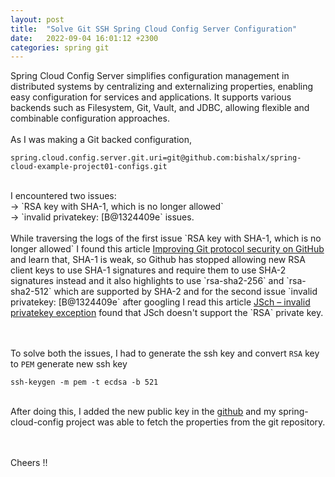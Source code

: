 ```yaml
---
layout: post
title:  "Solve Git SSH Spring Cloud Config Server Configuration"
date:   2022-09-04 16:01:12 +2300
categories: spring git
---
```


Spring Cloud Config Server simplifies configuration management in distributed systems by centralizing and externalizing properties, enabling easy configuration for services and applications. It supports various backends such as Filesystem, Git, Vault, and JDBC, allowing flexible and combinable configuration approaches.
<br><br>
As I was making a Git backed configuration, 

 ```properties
spring.cloud.config.server.git.uri=git@github.com:bishalx/spring-cloud-example-project01-configs.git
```
<br>
I encountered two issues:<br>
 -> `RSA key with SHA-1, which is no longer allowed` <br>
 -> `invalid privatekey: [B@1324409e` issues. <br>
<br>
While traversing the logs of the first issue `RSA key with SHA-1, which is no longer allowed` I found this article <a href="https://github.blog/2021-09-01-improving-git-protocol-security-github/ ">Improving Git protocol security on GitHub</a> and learn that, SHA-1 is weak, so Github has stopped allowing new RSA client keys to use SHA-1 signatures and require them to use SHA-2 signatures instead and it also highlights to use `rsa-sha2-256` and `rsa-sha2-512` which are supported by SHA-2 and for the second issue `invalid privatekey: [B@1324409e` after googling I read this article <a href="https://mkyong.com/java/jsch-invalid-privatekey-exception/">JSch – invalid privatekey exception</a> found that JSch doesn't support the `RSA` private key.

<br><br>
To solve both the issues, I had to generate the ssh key and convert `RSA` key to `PEM` generate new ssh key 
```
ssh-keygen -m pem -t ecdsa -b 521
```
<br>
After doing this, I added the new public key in the <a href="https://github.com/">github</a> and my spring-cloud-config project was able to fetch the properties from the git repository.

<br><br>
Cheers !!
